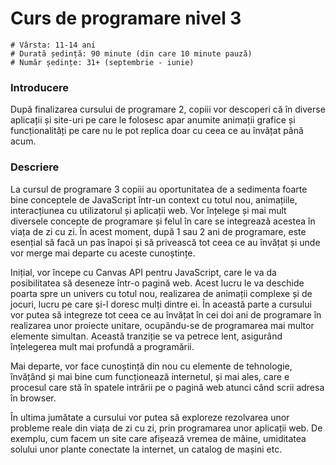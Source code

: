 # Curs de programare nivel 3

    # Vârsta: 11-14 ani
    # Durată ședință: 90 minute (din care 10 minute pauză)
    # Număr ședințe: 31+ (septembrie - iunie)

### Introducere

După finalizarea cursului de programare 2, copiii vor descoperi că în diverse aplicații și site-uri pe care le folosesc apar anumite animații grafice și funcționalități pe care nu le pot replica doar cu ceea ce au învățat până acum.


### Descriere

La cursul de programare 3 copiii au oportunitatea de a sedimenta foarte bine conceptele de JavaScript într-un context cu totul nou, animațiile, interacțiunea cu utilizatorul și aplicații web. Vor înțelege și mai mult diversele concepte de programare și felul în care se integrează acestea în viața de zi cu zi. În acest moment, după 1 sau 2 ani de programare, este esențial să facă un pas înapoi și să privească tot ceea ce au învățat și unde vor merge mai departe cu aceste cunoștințe.

Inițial, vor începe cu Canvas API pentru JavaScript, care le va da posibilitatea să deseneze într-o pagină web. Acest lucru le va deschide poarta spre un univers cu totul nou, realizarea de animații complexe și de jocuri, lucru pe care și-l doresc mulți dintre ei. În această parte a cursului vor putea să integreze tot ceea ce au învățat în cei doi ani de programare în realizarea unor proiecte unitare, ocupându-se de programarea mai multor elemente simultan. Această tranziție se va petrece lent, asigurând înțelegerea mult mai profundă a programării.

Mai departe, vor face cunoștință din nou cu elemente de tehnologie, învățând și mai bine cum funcționează internetul, și mai ales, care e procesul care stă în spatele intrării pe o pagină web atunci când scrii adresa în browser.

În ultima jumătate a cursului vor putea să exploreze rezolvarea unor probleme reale din viața de zi cu zi, prin programarea unor aplicații web. De exemplu, cum facem un site care afișează vremea de mâine, umiditatea solului unor plante conectate la internet, un catalog de mașini etc.



